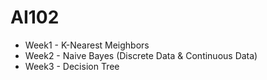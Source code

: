 # AI102

- Week1 - K-Nearest Meighbors
- Week2 - Naive Bayes (Discrete Data & Continuous Data)
- Week3 - Decision Tree
